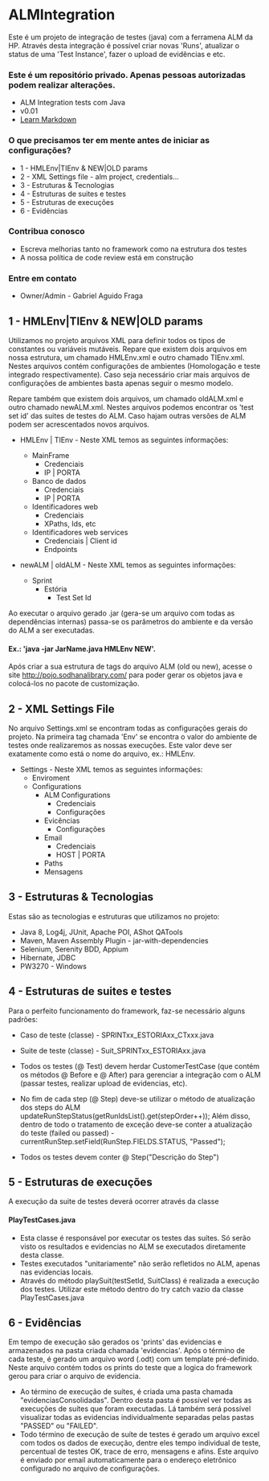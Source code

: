 # ALMIntegration #

Este é um projeto de integração de testes (java) com a ferramena ALM da HP. Através desta integração é possível criar novas 'Runs', 
atualizar o status de uma 'Test Instance', fazer o upload de evidências e etc.

### Este é um repositório privado. Apenas pessoas autorizadas podem realizar alterações. ###

* ALM Integration tests com Java
* v0.01
* [Learn Markdown](https://bitbucket.org/tutorials/markdowndemo)

### O que precisamos ter em mente antes de iniciar as configurações? ###

* 1 - HMLEnv|TIEnv & NEW|OLD params
* 2 - XML Settings file - alm project, credentials...
* 3 - Estruturas & Tecnologias
* 4 - Estruturas de suites e testes
* 5 - Estruturas de execuções
* 6 - Evidências

### Contribua conosco ###

* Escreva melhorias tanto no framework como na estrutura dos testes
* A nossa política de code review está em construção

### Entre em contato ###

* Owner/Admin - Gabriel Aguido Fraga



## 1 - HMLEnv|TIEnv & NEW|OLD params ##

Utilizamos no projeto arquivos XML para definir todos os tipos de constantes ou variáveis mutáveis. 
Repare que existem dois arquivos em nossa estrutura, um chamado HMLEnv.xml e outro chamado TIEnv.xml. Nestes arquivos
contém configurações de ambientes (Homologação e teste integrado respectivamente). Caso seja necessário criar mais 
arquivos de configurações de ambientes basta apenas seguir o mesmo modelo.

Repare também que existem dois arquivos, um chamado oldALM.xml e outro chamado newALM.xml. Nestes arquivos podemos 
encontrar os 'test set id' das suites de testes do ALM. Caso hajam outras versões de ALM podem ser acrescentados
novos arquivos.

- HMLEnv | TIEnv - Neste XML temos as seguintes informações:
	- MainFrame
		- Credenciais
		- IP | PORTA
	- Banco de dados
		- Credenciais
		- IP | PORTA
	- Identificadores web
		- Credenciais
		- XPaths, Ids, etc
	- Identificadores web services
		- Credenciais | Client id
		- Endpoints
		
- newALM | oldALM - Neste XML temos as seguintes informações:
	-  Sprint
		- Estória
			- Test Set Id
			
Ao executar o arquivo gerado .jar (gera-se um arquivo com todas as dependências internas) passa-se os parâmetros do ambiente e da 
versão do ALM a ser executadas.
#### Ex.: 'java -jar JarName.java HMLEnv NEW'. ####
Após criar a sua estrutura de tags do arquivo ALM (old ou new), acesse o site http://pojo.sodhanalibrary.com/ para poder gerar os
objetos java e colocá-los no pacote de customização.
			
			
			
## 2 - XML Settings File ##

No arquivo Settings.xml se encontram todas as configurações gerais do projeto. Na primeira tag chamada 'Env' se encontra o valor do 
ambiente de testes onde realizaremos as nossas execuções. Este valor deve ser exatamente como está o nome do arquivo, ex.: HMLEnv.

- Settings - Neste XML temos as seguintes informações:
	- Enviroment
	- Configurations
		- ALM Configurations
			- Credenciais
			- Configurações
		- Evicências
			- Configurações
		- Email
			- Credenciais
			- HOST | PORTA
		- Paths
		- Mensagens



## 3 - Estruturas & Tecnologias ##

Estas são as tecnologias e estruturas que utilizamos no projeto:

+ Java 8, Log4j, JUnit, Apache POI, AShot QATools
+ Maven, Maven Assembly Plugin - jar-with-dependencies
+ Selenium, Serenity BDD, Appium
+ Hibernate, JDBC
+ PW3270 - Windows



## 4 - Estruturas de suites e testes ##

Para o perfeito funcionamento do framework, faz-se necessário alguns padrões:
- Caso de teste (classe) - SPRINTxx_ESTORIAxx_CTxxx.java
- Suite de teste (classe) - Suit_SPRINTxx_ESTORIAxx.java


- Todos os testes (@ Test) devem herdar CustomerTestCase (que contém os métodos @ Before e @ After) para gerenciar a integração com o ALM (passar testes, realizar upload de evidencias, etc).
- No fim de cada step (@ Step) deve-se utilizar o método de atualização dos steps do ALM updateRunStepStatus(getRunIdsList().get(stepOrder++)); Além disso, dentro de todo o tratamento de exceção deve-se conter a atualização do teste (failed ou passed) - currentRunStep.setField(RunStep.FIELDS.STATUS, "Passed");
- Todos os testes devem conter @ Step("Descrição do Step")



## 5 - Estruturas de execuções ##

A execução da suite de testes deverá ocorrer através da classe
#### PlayTestCases.java ####
- Esta classe é responsável por executar os testes das suítes. Só serão visto os resultados e evidencias no ALM se executados diretamente desta classe.
- Testes executados "unitariamente" não serão refletidos no ALM, apenas nas evidencias locais.
- Através do método playSuit(testSetId, SuitClass) é realizada a execução dos testes. Utilizar este método dentro do try catch vazio da classe PlayTestCases.java



## 6 - Evidências ##

Em tempo de execução são gerados os 'prints' das evidencias e armazenados na pasta criada chamada 'evidencias'.
Após o término de cada teste, é gerado um arquivo word (.odt) com um template pré-definido.
Neste arquivo contém todos os prints do teste que a logica do framework gerou para criar o arquivo de evidencia.

- Ao término de execução de suítes, é criada uma pasta chamada "evidenciasConsolidadas". Dentro desta pasta é possível ver todas as execuções de suítes que foram executadas. Lá também será possível visualizar todas as evidencias individualmente separadas pelas pastas "PASSED" ou "FAILED".
- Todo término de execução de suíte de testes é gerado um arquivo excel com todos os dados de execução, dentre eles tempo individual de teste, percentual de testes OK, trace de erro, mensagens e afins. Este arquivo é enviado por email automaticamente para o endereço eletrônico configurado no arquivo de configurações.